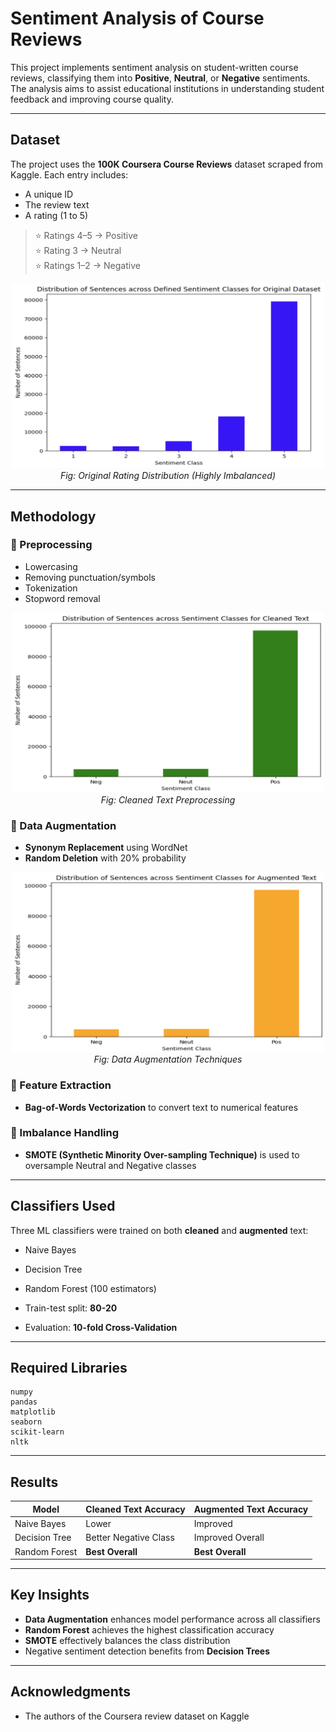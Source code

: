 # Sentiment Analysis of Course Reviews

This project implements sentiment analysis on student-written course reviews, classifying them into **Positive**, **Neutral**, or **Negative** sentiments. The analysis aims to assist educational institutions in understanding student feedback and improving course quality.

---

## Dataset

The project uses the **100K Coursera Course Reviews** dataset scraped from Kaggle. Each entry includes:
- A unique ID
- The review text
- A rating (1 to 5)

> ⭐ Ratings 4–5 → Positive  
> ⭐ Rating 3 → Neutral  
> ⭐ Ratings 1–2 → Negative  

<p align="center">
  <img src="figures/orj_rating_distribution.png" width="500"/>
  <br/>
  <em>Fig: Original Rating Distribution (Highly Imbalanced)</em>
</p>

---

## Methodology

### 🔹 Preprocessing
- Lowercasing
- Removing punctuation/symbols
- Tokenization
- Stopword removal

<p align="center">
  <img src="figures/text_cleaning.png" width="500"/>
  <br/>
  <em>Fig: Cleaned Text Preprocessing</em>
</p>

### 🔹 Data Augmentation
- **Synonym Replacement** using WordNet  
- **Random Deletion** with 20% probability

<p align="center">
  <img src="figures/text_augmentation.png" width="500"/>
  <br/>
  <em>Fig: Data Augmentation Techniques</em>
</p>

### 🔹 Feature Extraction
- **Bag-of-Words Vectorization** to convert text to numerical features

### 🔹 Imbalance Handling
- **SMOTE (Synthetic Minority Over-sampling Technique)** is used to oversample Neutral and Negative classes

---

## Classifiers Used

Three ML classifiers were trained on both **cleaned** and **augmented** text:
- Naive Bayes
- Decision Tree
- Random Forest (100 estimators)

- Train-test split: **80-20**  
- Evaluation: **10-fold Cross-Validation**

---

## Required Libraries
```
numpy
pandas
matplotlib
seaborn
scikit-learn
nltk
```
---

## Results

| Model         | Cleaned Text Accuracy | Augmented Text Accuracy |
|---------------|-----------------------|--------------------------|
| Naive Bayes   | Lower                 | Improved                 |
| Decision Tree | Better Negative Class | Improved Overall         |
| Random Forest | **Best Overall**      | **Best Overall**         |

---

## Key Insights

- **Data Augmentation** enhances model performance across all classifiers
- **Random Forest** achieves the highest classification accuracy
- **SMOTE** effectively balances the class distribution
- Negative sentiment detection benefits from **Decision Trees**

---

## Acknowledgments

- The authors of the Coursera review dataset on Kaggle
